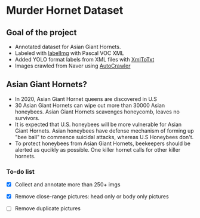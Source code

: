 # Murder Hornet Dataset

## Goal of the project

* Annotated dataset for Asian Giant Hornets.
* Labeled with [labelImg](https://github.com/tzutalin/labelImg) with Pascal VOC XML
* Added YOLO format labels from XML files with [XmlToTxt](https://github.com/Isabek/XmlToTxt)
* Images crawled from Naver using [AutoCrawler](https://github.com/YoongiKim/AutoCrawler)

## Asian Giant Hornets?

* In 2020, Asian Giant Hornet queens are discovered in U.S 
* 30 Asian Giant Hornets can wipe out more than 30000 Asian honeybees. Asian Giant Hornets scavenges honeycomb, leaves no survivors.
* It is expected that U.S. honeybees will be more vulnerable for Asian Giant Hornets. Asian honeybees have defense mechanism of forming up "bee ball" to commence suicidal attacks, whereas U.S Honeybees don't.
* To protect honeybees from Asian Giant Hornets, beekeepers should be alerted as qucikly as possible. One killer hornet calls for other killer hornets.

### To-do list

- [x] Collect and annotate more than 250+ imgs
- [x] Remove close-range pictures: head only or body only pictures
- [ ] Remove duplicate pictures

